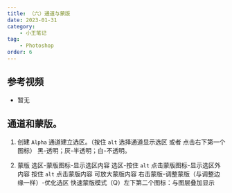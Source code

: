```yaml
---
title: （六）通道与蒙版
date: 2023-01-31
category:
    - 小王笔记
tag: 
    - Photoshop
order: 6
---
```


## 参考视频
- 暂无


## 通道和蒙版。
1. 创建 `Alpha` 通道建立选区。（按住 `alt` 选择通道显示选区 或者 点击右下第一个图标）
 黑-透明；灰-半透明；白-不透明。
 
2. 蒙版 选区-蒙版图标-显示选区内容
选区-按住 `alt` 点击蒙版图标-显示选区外内容
按住 `alt` 点击蒙版内容 可放大蒙版内容
右击蒙版-调整蒙版（与调整边缘一样）-优化选区
快速蒙版模式（Q）左下第二个图标：与图层叠加显示